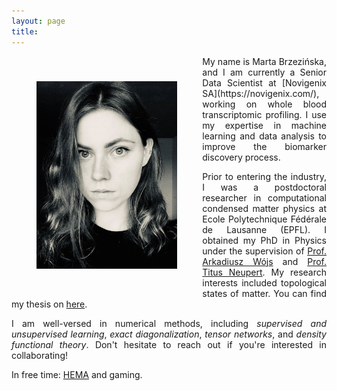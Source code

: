 ```yaml
---
layout: page
title:
---
```


<img src="profile.jpg" align="left" height="300px" style="margin:40px">
<div style="text-align: justify" markdown="1">  My name is Marta Brzezińska, and I am currently a Senior Data Scientist at [Novigenix SA](https://novigenix.com/), working on whole blood transcriptomic profiling. I use my expertise in machine learning and data analysis to improve the biomarker discovery process.

Prior to entering the industry, I was a postdoctoral researcher in computational condensed matter physics at Ecole Polytechnique Fédérale de Lausanne (EPFL). I obtained my PhD in Physics under the supervision of [Prof. Arkadiusz Wójs](https://arkadiuszwojs.pwr.edu.pl/) and [Prof. Titus Neupert](https://www.physik.uzh.ch/en/groups/neupert/team/neupert.html). My research interests included topological states of matter. You can find my thesis on [here](https://github.com/martabrz/PhDThesis/blob/master/build/thesis_mbrzezinska.pdf). 

I am well-versed in numerical methods, including *supervised and unsupervised learning*, *exact diagonalization*, *tensor networks*, and *density functional theory*. Don't hesitate to reach out if you're interested in collaborating!

In free time: [HEMA](http://unilamhe.ch/en/) and gaming.
</div>
